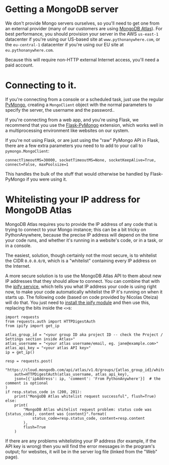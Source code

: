 <!--
.. title: Using MongoDB on PythonAnywhere
.. slug: MongoDB
.. date: 2018-04-06 18:35:28 UTC+01:00
.. tags:
.. category:
.. link:
.. description:
.. type: text
-->


# Getting a MongoDB server

We don't provide Mongo servers ourselves, so you'll need to get one from an
external provider (many of our customers are using [MongoDB Atlas](https://www.mongodb.com/cloud/atlas)).
For best performance, you should provision your server in the AWS `us-east-1`
datacenter if you're using our US-based site at `www.pythonanywhere.com`, or the
`eu-central-1` datacenter if you're using our EU site at `eu.pythonanywhere.com`.

Because this will require non-HTTP external Internet access,
you'll need a paid account.


# Connecting to it.

If you're connecting from a console or a scheduled task, just use the regular
[PyMongo](https://api.mongodb.com/python/current/), creating a `MongoClient`
object with the normal parameters
to specify the server, the username and the password..

If you're connecting from a web app, and you're using Flask, we recommend that
you use the [Flask-PyMongo](https://flask-pymongo.readthedocs.io/en/latest/)
extension, which works well in a multiprocessing environment like websites
on our system.

If you're not using Flask, or are just using the "raw" PyMongo API in Flask,
there are a few extra parameters you need to to add to your call to
`pymongo.MongoClient`:

    connectTimeoutMS=30000, socketTimeoutMS=None, socketKeepAlive=True, connect=False, maxPoolsize=1

This handles the bulk of the stuff that would otherwise be handled by Flask-PyMongo
if you were using it.


# Whitelisting your IP address for MongoDB Atlas

MongoDB Atlas requires you to provide the IP address of any code that is trying
to connect to your Mongo instance; this can be a bit tricky on PythonAnywhere,
because the precise IP address will depend on the time your code runs, and
whether it's running in a website's code, or in a task, or in a console.

The easiest, solution, though certainly not the most secure, is to whitelist the
CIDR `0.0.0.0/0`, which is a "whitelist" containing every IP address on the Internet.

A more secure solution is to use the MongoDB Atlas API to them about new IP
addresses that they should allow to connect.  You can combine that with the
[ipify service](https://www.ipify.org/), which tells you what IP address your
code is using right now, to make your code automatically whitelist the IP it's
running on when it starts up.  The following code (based on code provided by
Nicolas Oteiza) will do that. You just need to
[install the ipify module](https://help.pythonanywhere.com/pages/InstallingNewModules/) and then use this,
replacing the bits inside the `<>`s:


    import requests
    from requests.auth import HTTPDigestAuth
    from ipify import get_ip

    atlas_group_id = "<your group ID aka project ID -- check the Project / Settings section inside Atlas>"
    atlas_username = "<your atlas username/email, eg. jane@example.com>"
    atlas_api_key = "<your atlas API key>"
    ip = get_ip()

    resp = requests.post(
        "https://cloud.mongodb.com/api/atlas/v1.0/groups/{atlas_group_id}/whitelist".format(atlas_group_id=atlas_group_id),
        auth=HTTPDigestAuth(atlas_username, atlas_api_key),
        json=[{'ipAddress': ip, 'comment': 'From PythonAnywhere'}]  # the comment is optional
    )
    if resp.status_code in (200, 201):
        print("MongoDB Atlas whitelist request successful", flush=True)
    else:
        print(
            "MongoDB Atlas whitelist request problem: status code was {status_code}, content was {content}".format(
                status_code=resp.status_code, content=resp.content
            ),
            flush=True
        )

If there are any problems whitelisting your IP address (for example, if the
API key is wrong) then you will find the error messages in the program's output;
for websites, it will be in the server log file (linked from the "Web" page).

